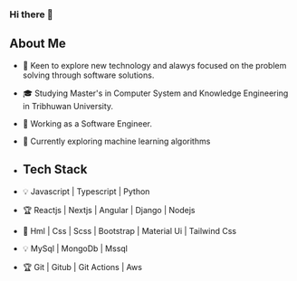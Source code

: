 ### Hi there 👋

<!--
**diliprai07/diliprai07** is a ✨ _special_ ✨ repository because its `README.md` (this file) appears on your GitHub profile.

Here are some ideas to get you started:

- 🔭 I’m currently working on ...
- 🌱 I’m currently learning ...
- 👯 I’m looking to collaborate on ...
- 🤔 I’m looking for help with ...
- 💬 Ask me about ...
- 📫 How to reach me: ...
- 😄 Pronouns: ...
- ⚡ Fun fact: ...
-->
## About Me
- 🌱 Keen to explore new technology and alawys focused on the problem solving through software solutions.
- 🎓 Studying Master's in Computer System and Knowledge Engineering in Tribhuwan University.
- 💼 Working as a Software Engineer.
- 🔭 Currently exploring machine learning algorithms

- ## Tech Stack
- 💡 Javascript | Typescript | Python
- 🏆 Reactjs | Nextjs | Angular | Django | Nodejs
- 🏡 Hml | Css | Scss | Bootstrap | Material Ui | Tailwind Css
- 💡 MySql | MongoDb | Mssql 
- 🏆 Git | Gitub | Git Actions | Aws
